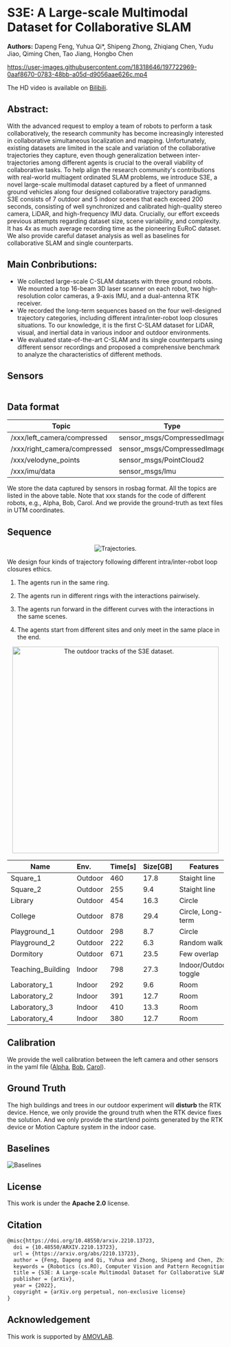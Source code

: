 # S3E: A Large-scale Multimodal Dataset for Collaborative SLAM

**Authors:** Dapeng Feng, Yuhua Qi*, Shipeng Zhong, Zhiqiang Chen, Yudu Jiao, Qiming Chen, Tao Jiang, Hongbo Chen

<!-- https://user-images.githubusercontent.com/18318646/197709283-a794c23d-3f43-4388-9ce0-ea09e0f10324.mp4 -->

https://user-images.githubusercontent.com/18318646/197722969-0aaf8670-0783-48bb-a05d-d9056aae626c.mp4

<!-- https://user-images.githubusercontent.com/18318646/197725374-16536150-32bd-4d1b-bd64-4e104b581f65.mp4 -->

The HD video is available on [Bilibili](https://www.bilibili.com/video/BV1Ze41137kx/?vd_source=78d041dc03a4aac231b5cac62feffc70).

## Abstract:

With the advanced request to employ a team of robots to perform a task collaboratively, the research community has become increasingly interested in collaborative simultaneous localization and mapping. Unfortunately, existing datasets are limited in the scale and variation of the collaborative trajectories they capture, even though generalization between inter-trajectories among different agents is crucial to the overall viability of collaborative tasks. To help align the research community's contributions with real-world multiagent ordinated SLAM problems, we introduce S3E, a novel large-scale multimodal dataset captured by a fleet of unmanned ground vehicles along four designed collaborative trajectory paradigms. S3E consists of 7 outdoor and 5 indoor scenes that each exceed 200 seconds, consisting of well synchronized and calibrated high-quality stereo camera, LiDAR, and high-frequency IMU data. Crucially, our effort exceeds previous attempts regarding dataset size, scene variability, and complexity. It has 4x as much average recording time as the pioneering EuRoC dataset. We also provide careful dataset analysis as well as baselines for collaborative SLAM and single counterparts.

## Main Conbributions:

- We collected large-scale C-SLAM datasets with three ground robots. We mounted a top 16-beam 3D laser scanner on each robot, two high-resolution color cameras, a 9-axis IMU, and a dual-antenna RTK receiver.
- We recorded the long-term sequences based on the four well-designed trajectory categories, including different intra/inter-robot loop closures situations. To our knowledge, it is the first C-SLAM dataset for LiDAR, visual, and inertial data in various indoor and outdoor environments.
- We evaluated state-of-the-art C-SLAM and its single counterparts using different sensor recordings and proposed a comprehensive benchmark to analyze the characteristics of different methods.

## Sensors

<p align="center"> <img src="figures/drawing.png" title="" alt="" data-align="center"> </p>

## Data format

<div align="center">

| Topic                        | Type                        |
| ---------------------------- | --------------------------- |
| /xxx/left_camera/compressed  | sensor_msgs/CompressedImage |
| /xxx/right_camera/compressed | sensor_msgs/CompressedImage |
| /xxx/velodyne_points         | sensor_msgs/PointCloud2     |
| /xxx/imu/data                | sensor_msgs/Imu             |

</div>

We store the data captured by sensors in rosbag format. All the topics are listed in the above table. Note that xxx stands for the code of different robots, e.g., Alpha, Bob, Carol. And we provide the ground-truth as text files in UTM coordinates.

## Sequence

<p align="center"> <img src="figures/trajectory.png" title="Trajectories." alt="Trajectories." data-align="center"> </p>

We design four kinds of trajectory following different intra/inter-robot loop closures ethics.

1. The agents run in the same ring. 

2. The agents run in different rings with the interactions pairwisely. 

3. The agents run forward in the different curves with the interactions in the same scenes. 

4. The agents start from different sites and only meet in the same place in the end.

<p align="center"> <img title="The outdoor tracks of the S3E dataset." src="figures/sunyatsen.png" alt="The outdoor tracks of the S3E dataset." data-align="center" height="480"> </p>



| Name              | Env.    | Time[s] | Size[GB] | Features              | Rosbag | GT  |
| ----------------- |:------- | ------- | -------- | --------------------- | ------ | --- |
| Square_1          | Outdoor | 460     | 17.8     | Staight line          |        |     |
| Square_2          | Outdoor | 255     | 9.4      | Staight line          |        |     |
| Library           | Outdoor | 454     | 16.3     | Circle                |        |     |
| College           | Outdoor | 878     | 29.4     | Circle, Long-term     |        |     |
| Playground_1      | Outdoor | 298     | 8.7      | Circle                |        |     |
| Playground_2      | Outdoor | 222     | 6.3      | Random walk           |        |     |
| Dormitory         | Outdoor | 671     | 23.5     | Few overlap           |        |     |
| Teaching_Building | Indoor  | 798     | 27.3     | Indoor/Outdoor toggle |        |     |
| Laboratory_1      | Indoor  | 292     | 9.6      | Room                  |        |     |
| Laboratory_2      | Indoor  | 391     | 12.7     | Room                  |        |     |
| Laboratory_3      | Indoor  | 410     | 13.3     | Room                  |        |     |
| Laboratory_4      | Indoor  | 380     | 12.7     | Room                  |        |     |

</div>

## Calibration

We provide the well calibration between the left camera and other sensors in the yaml file ([Alpha](configs/alpha.yaml), [Bob](configs/bob.yaml), [Carol](configs/carol.yaml)).

## Ground Truth

The high buildings and trees in our outdoor experiment will **disturb** the RTK device. Hence, we only provide the ground truth when the RTK device fixes the solution. And we only provide the start/end points generated by the RTK device or Motion Capture system in the indoor case.

## Baselines

![Baselines](figures/baselines.png "Baselines")

## License

This work is under the **Apache 2.0** license.

## Citation

```latex
@misc{https://doi.org/10.48550/arxiv.2210.13723,
  doi = {10.48550/ARXIV.2210.13723},
  url = {https://arxiv.org/abs/2210.13723},
  author = {Feng, Dapeng and Qi, Yuhua and Zhong, Shipeng and Chen, Zhiqiang and Jiao, Yudu and Chen, Qiming and Jiang, Tao and Chen, Hongbo},
  keywords = {Robotics (cs.RO), Computer Vision and Pattern Recognition (cs.CV), FOS: Computer and information sciences, FOS: Computer and information sciences},
  title = {S3E: A Large-scale Multimodal Dataset for Collaborative SLAM},
  publisher = {arXiv},
  year = {2022},
  copyright = {arXiv.org perpetual, non-exclusive license}
}
```

## Acknowledgement

This work is supported by [AMOVLAB](https://www.amovlab.com). 
